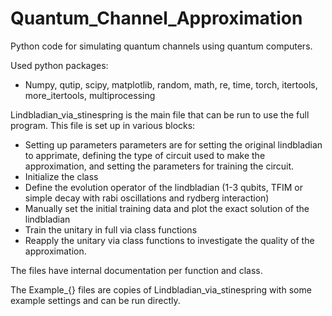 # Quantum_Channel_Approximation
Python code for simulating quantum channels using quantum computers.

Used python packages:
- Numpy, qutip, scipy, matplotlib, random, math, re, time, torch, itertools, more_itertools, multiprocessing

Lindbladian_via_stinespring is the main file that can be run to use the full program. This file is set up in various blocks:
- Setting up parameters
    parameters are for setting the original lindbladian to apprimate, 
    defining the type of circuit used to make the approximation, 
    and setting the parameters for training the circuit.
- Initialize the class
- Define the evolution operator of the lindbladian (1-3 qubits, TFIM or simple decay with rabi oscillations and rydberg interaction)
- Manually set the initial training data and plot the exact solution of the lindbladian
- Train the unitary in full via class functions
- Reapply the unitary via class functions to investigate the quality of the approximation.

The files have internal documentation per function and class.

The Example_{} files are copies of Lindbladian_via_stinespring with some example settings and can be run directly.
